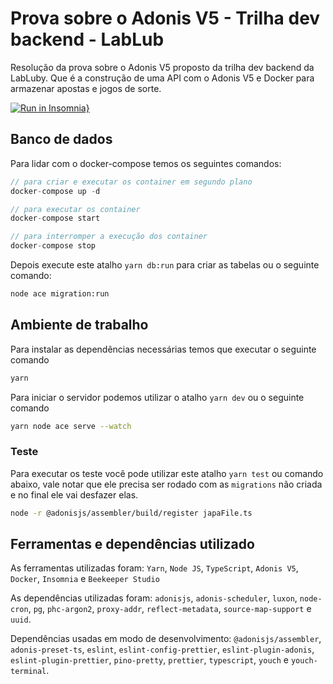 # Prova sobre o Adonis V5 - Trilha dev backend - LabLub
Resolução da prova sobre o Adonis V5 proposto da trilha dev backend da LabLuby.
Que é a construção de uma API com o Adonis V5 e Docker para armazenar apostas e jogos de sorte.

[![Run in Insomnia}](https://insomnia.rest/images/run.svg)](https://insomnia.rest/run/?label=Prova%20Adonis%20V5%20LabLuby&uri=https%3A%2F%2Fraw.githubusercontent.com%2Fdeibsoncogo%2FProvaAdonisV5LabLuby%2Fmaster%2Fdocs%2Finsomnia.json%3Ftoken%3DGHSAT0AAAAAABSIBN7GZFOQADLAWG2R4AHYYR2AT4Q)

## Banco de dados
Para lidar com o docker-compose temos os seguintes comandos:
```typescript
// para criar e executar os container em segundo plano
docker-compose up -d

// para executar os container
docker-compose start

// para interromper a execução dos container
docker-compose stop
```

Depois execute este atalho `yarn db:run` para criar as tabelas ou o seguinte comando:
```bash
node ace migration:run
```

## Ambiente de trabalho
Para instalar as dependências necessárias temos que executar o seguinte comando
```bash
yarn
```

Para iniciar o servidor podemos utilizar o atalho `yarn dev` ou o seguinte comando
```bash
yarn node ace serve --watch
```

### Teste
Para executar os teste você pode utilizar este atalho `yarn test` ou comando abaixo, vale notar que ele precisa ser rodado com as `migrations` não criada e no final ele vai desfazer elas.
```bash
node -r @adonisjs/assembler/build/register japaFile.ts
```

## Ferramentas e dependências utilizado
As ferramentas utilizadas foram: `Yarn`, `Node JS`, `TypeScript`, `Adonis V5`, `Docker`, `Insomnia` e `Beekeeper Studio`

As dependências utilizadas foram: `adonisjs`, `adonis-scheduler`, `luxon`, `node-cron`, `pg`, `phc-argon2`, `proxy-addr`, `reflect-metadata`, `source-map-support` e `uuid`.

Dependências usadas em modo de desenvolvimento: `@adonisjs/assembler`, `adonis-preset-ts`, `eslint`, `eslint-config-prettier`, `eslint-plugin-adonis`, `eslint-plugin-prettier`, `pino-pretty`, `prettier`, `typescript`, `youch` e `youch-terminal`.
